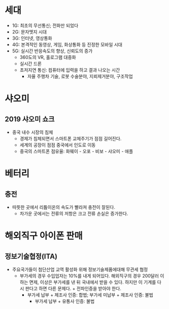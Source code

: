 # 세대
* 1G: 최초의 무선통신; 전화만 되었다
* 2G: 문자멧지 시대
* 3G: 인터넷, 영상통화
* 4G: 본격적인 동영상, 게임, 화상통화 등 진정한 모바일 시대
* 5G: 실시간 반응속도의 향상, 신뢰도의 증가
	* 360도의 VR, 홀로그램 대중화
	* 실시간 드론
	* 초저지연  통신: 컴퓨터에 입력을 하고 결과 나오는 시간
		* 자율 주행차 기술, 로봇 수술분야, 지뢰제거분야, 구조작업

# 샤오미
## 2019 샤오미 쇼크
* 중국 내수 시장의 침체
	* 경제가 침체되면서 스마트폰 교체주기가 점점 길어진다.
	* 세계의 공장이 점점 중국에서 인도로 이동
	* 중국의 스마트폰 점유율: 화웨이 - 오포 - 비보 - 샤오미 - 애플

# 베터리

## 충전
* 따뜻한 곳에서 리튬이온의 속도가 빨라져 충전이 잘된다.
	* 차가운 곳에서는 전류의 저항은 크고 전류 손실은 증가한다.

# 해외직구 아이폰 판매
## 정보기술협정(ITA)
* 주요국가들이 첨단산업 교역 활성화 위해 정보기술제품에대해 무관세 협정
	* 부가세의 경우 수입업자는 10%를 내게 되어있다. 해외직구의 경우 200달러 이하는 면제, 이상은 부가세를 낸 뒤 국내에서 받을 수 있다. 하지만 이 기계를 다시 판다고 하면 다른 문제다. + 전파인증을 받아야 한다.
		* 부가세 납부 + 제조사 인증: 합법;  부가세 미납부 + 제조사 인증: 불법
		  * 부가세 납부 + 유통사 인증: 불법
